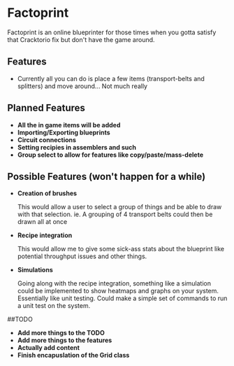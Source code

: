 # Factoprint

Factoprint is an online blueprinter for those times when you gotta satisfy that Cracktorio fix but don't have the game around.

## Features
* Currently all you can do is place a few items (transport-belts and splitters) and move around... Not much really

## Planned Features

* **All the in game items will be added**
* **Importing/Exporting blueprints**
* **Circuit connections**
* **Setting recipies in assemblers and such**
* **Group select to allow for features like copy/paste/mass-delete**

## Possible Features (won't happen for a while)

* **Creation of brushes**

   This would allow a user to select a group of things and be able to draw with that selection. ie. A grouping of 4 transport belts could then be drawn all at once

* **Recipe integration**

   This would allow me to give some sick-ass stats about the blueprint like potential throughput issues and other things.

* **Simulations**

   Going along with the recipe integration, something like a simulation could be implemented to show heatmaps and graphs on your system. Essentially like unit testing. Could make a simple set of commands to run a unit test on the system. 
   
##TODO

* **Add more things to the TODO**
* **Add more things to the features**
* **Actually add content**
* **Finish encapuslation of the Grid class**
